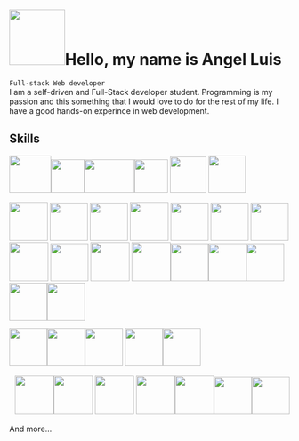 
# <img src="https://res.cloudinary.com/dqaerysgb/image/upload/v1658247594/Personal%20/Angel_NON-bg_mgyvrs.png" height="100" width="100"/>Hello, my name is Angel Luis

`Full-stack Web developer` <br/>
I am a self-driven and Full-Stack developer student. Programming is my passion and this something that I would love to do for the rest of my life. I have a good hands-on experince in web development.

## Skills
 <img src="https://res.cloudinary.com/dqaerysgb/image/upload/v1657897495/Github/html-bg-transparent_nx6juu.png" height="67"  width="75"/><img src="https://res.cloudinary.com/dqaerysgb/image/upload/v1657897495/Github/css-bg-transparent_i7az5a.png" height="60" /><img src="https://res.cloudinary.com/dqaerysgb/image/upload/v1657897416/Github/bem_ptxx6c.jpg" height="60"  width="90" /><img src="https://res.cloudinary.com/dqaerysgb/image/upload/v1657897474/Github/sass-bg-transparent_bd5ezn.svg" height="60"  /> <img src="https://res.cloudinary.com/dqaerysgb/image/upload/v1657897474/Github/tailwinds_cabddm.jpg" height="65" /> <img src="https://res.cloudinary.com/dqaerysgb/image/upload/v1657897474/Github/bootstrap-stack_tglhlg.png" height="67" />         
 <p>
<img src="https://res.cloudinary.com/dqaerysgb/image/upload/v1657897640/Github/js-ts_ykdafn.png" height="69" /> <img src="https://res.cloudinary.com/dqaerysgb/image/upload/v1658341793/Github/react_vrqhgo.png" height="68"/>
 <img src="https://res.cloudinary.com/dqaerysgb/image/upload/v1657897623/Github/redux_hngx2u.png" height="68"/>
  <img src="https://res.cloudinary.com/dqaerysgb/image/upload/v1658342089/Github/1_htbUdWgFQ3a94PMEvBr_hQ_gmbcia.png" height="69" />
 <img src="https://res.cloudinary.com/dqaerysgb/image/upload/v1658341547/Github/react_native_vs_native_apps_kJeZgPh.npg_az8omn.webp" height="68"/>
 <img src="https://res.cloudinary.com/dqaerysgb/image/upload/v1673267854/Github/flutter-no-bg_rfrxng.png" height="68">
 <img src="https://res.cloudinary.com/dqaerysgb/image/upload/v1673267492/Github/dart-no-bg_gvpmaj.png" height="68">
 
 <img src="https://res.cloudinary.com/dqaerysgb/image/upload/v1657895055/Github/node_km0hip.jpg" height="70" />
 <img src="https://res.cloudinary.com/dqaerysgb/image/upload/v1667378300/Github/ruby_bg_gj1e7v.png" height="68"/>
 <img src="https://res.cloudinary.com/dqaerysgb/image/upload/v1661804174/Github/nestjs-logo_elbok5.png" height="70"/>
 <img src="https://res.cloudinary.com/dqaerysgb/image/upload/v1658306815/Github/sqlite_q6lsdh.png" height="70" /><img src="https://res.cloudinary.com/dqaerysgb/image/upload/v1657897571/Github/mySQL_dik2fz.jpg" height="68" /><img src="https://res.cloudinary.com/dqaerysgb/image/upload/v1657897537/Github/postgre-1_xh7evj.jpg" height="68" /><img src="https://res.cloudinary.com/dqaerysgb/image/upload/v1659337697/Github/firebase_fxtnjd.png" height="68" />
 <img src="https://res.cloudinary.com/dqaerysgb/image/upload/v1659337711/Github/supabase_go8yn2.svg" height="68" /><img src="https://res.cloudinary.com/dqaerysgb/image/upload/v1658307214/Github/116-1166936_sanity-io-logo-png-transparent-png_lqu3iv.png" height="68" />
  </p>
  <p>
  <img src="https://res.cloudinary.com/dqaerysgb/image/upload/v1658331404/Github/git_agftxt.png" height="68" /><img src="https://res.cloudinary.com/dqaerysgb/image/upload/v1658331561/Github/unnamed_aaloqs.png" height="68" /><img src="https://res.cloudinary.com/dqaerysgb/image/upload/v1658331885/Github/gitlab_fxu0vi.png" height="68" />
  <img src="https://res.cloudinary.com/dqaerysgb/image/upload/v1658332113/Github/ku2frmtvjxqry4l6fohf_dttpaj.webp" height="68" /><img src="https://res.cloudinary.com/dqaerysgb/image/upload/v1658332253/Github/GitHub-Desktop-arm64-logo-icon_beiyj0.jpg" height="68" />
  </p>
                     
  <p align="right">
  <img src="https://res.cloudinary.com/dqaerysgb/image/upload/v1657897517/Github/mern_gvd1xa.png" height="70" /><img src="https://res.cloudinary.com/dqaerysgb/image/upload/v1657897518/Github/pern_ywy7qi.png" height="70" />
<img src="https://res.cloudinary.com/dqaerysgb/image/upload/v1657897416/Github/react-native_zqgrpt.jpg" height="70" />
<img src="https://res.cloudinary.com/dqaerysgb/image/upload/v1657897337/Github/docker_or6cn2.png" height="70" /><img src="https://res.cloudinary.com/dqaerysgb/image/upload/v1657897329/Github/Amazon-Web-Services-1_yfdo7t.png" height="70" /><img src="https://res.cloudinary.com/dqaerysgb/image/upload/v1659679519/Github/aws-amplify_ru3sqp.png" height="68" /><img src="https://res.cloudinary.com/dqaerysgb/image/upload/v1659959515/Github/nhost_u0p1ff.webp" height="68" />
   </p>
And more... 

